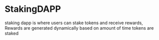 # StakingDAPP
staking dapp is where users can stake tokens and receive rewards, Rewards are generated dynamically based on amount of time tokens are staked
